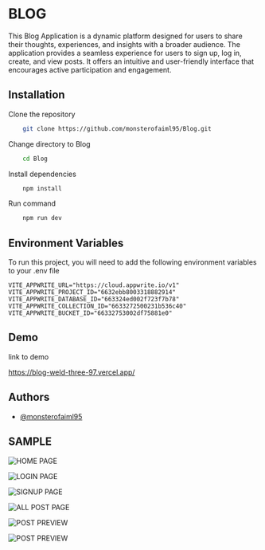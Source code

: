 
# BLOG

This Blog Application is a dynamic platform designed for users to share their thoughts, experiences, and insights with a broader audience. The application provides a seamless experience for users to sign up, log in, create, and view posts. It offers an intuitive and user-friendly interface that encourages active participation and engagement.



## Installation

Clone the repository

```bash
    git clone https://github.com/monsterofaiml95/Blog.git
```
Change directory to Blog

```bash
    cd Blog
```

Install dependencies

```bash
    npm install
```

Run command

```bash
    npm run dev
```
    
## Environment Variables

To run this project, you will need to add the following environment variables to your .env file

`VITE_APPWRITE_URL="https://cloud.appwrite.io/v1"`
`VITE_APPWRITE_PROJECT_ID="6632ebb8003318882914"`
`VITE_APPWRITE_DATABASE_ID="663324ed002f723f7b78"`
`VITE_APPWRITE_COLLECTION_ID="6633272500231b536c40"`
`VITE_APPWRITE_BUCKET_ID="66332753002df75881e0"`


## Demo

link to demo

https://blog-weld-three-97.vercel.app/
## Authors

- [@monsterofaiml95](https://www.github.com/monsterofaiml95)


## SAMPLE

![HOME PAGE](https://res.cloudinary.com/dsfdudl5v/image/upload/v1716042534/Kushagra%20git/Screenshot_2024-05-18_193736_hiyiyx.png)

![LOGIN PAGE](https://res.cloudinary.com/dsfdudl5v/image/upload/v1716042534/Kushagra%20git/Screenshot_2024-05-18_193752_xsru4o.png)

![SIGNUP PAGE](https://res.cloudinary.com/dsfdudl5v/image/upload/v1716042534/Kushagra%20git/Screenshot_2024-05-18_193830_kvv2g8.png)

![ALL POST PAGE](https://res.cloudinary.com/dsfdudl5v/image/upload/v1716042535/Kushagra%20git/Screenshot_2024-05-18_194347_dco6zo.png)

![POST PREVIEW](https://res.cloudinary.com/dsfdudl5v/image/upload/v1716042534/Kushagra%20git/Screenshot_2024-05-18_194408_ssvtin.png)

![POST PREVIEW](https://res.cloudinary.com/dsfdudl5v/image/upload/v1716042534/Kushagra%20git/Screenshot_2024-05-18_194425_ee2e76.png)




